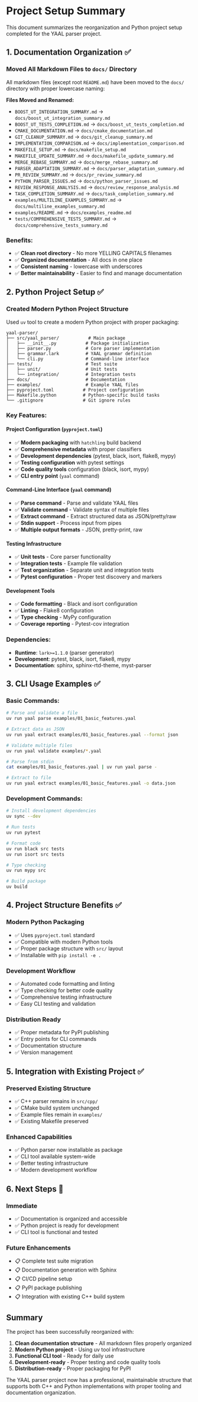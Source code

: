 # Project Setup Summary

This document summarizes the reorganization and Python project setup completed for the YAAL parser project.

## 1. Documentation Organization ✅

### Moved All Markdown Files to `docs/` Directory
All markdown files (except root `README.md`) have been moved to the `docs/` directory with proper lowercase naming:

**Files Moved and Renamed:**
- `BOOST_UT_INTEGRATION_SUMMARY.md` → `docs/boost_ut_integration_summary.md`
- `BOOST_UT_TESTS_COMPLETION.md` → `docs/boost_ut_tests_completion.md`
- `CMAKE_DOCUMENTATION.md` → `docs/cmake_documentation.md`
- `GIT_CLEANUP_SUMMARY.md` → `docs/git_cleanup_summary.md`
- `IMPLEMENTATION_COMPARISON.md` → `docs/implementation_comparison.md`
- `MAKEFILE_SETUP.md` → `docs/makefile_setup.md`
- `MAKEFILE_UPDATE_SUMMARY.md` → `docs/makefile_update_summary.md`
- `MERGE_REBASE_SUMMARY.md` → `docs/merge_rebase_summary.md`
- `PARSER_ADAPTATION_SUMMARY.md` → `docs/parser_adaptation_summary.md`
- `PR_REVIEW_SUMMARY.md` → `docs/pr_review_summary.md`
- `PYTHON_PARSER_ISSUES.md` → `docs/python_parser_issues.md`
- `REVIEW_RESPONSE_ANALYSIS.md` → `docs/review_response_analysis.md`
- `TASK_COMPLETION_SUMMARY.md` → `docs/task_completion_summary.md`
- `examples/MULTILINE_EXAMPLES_SUMMARY.md` → `docs/multiline_examples_summary.md`
- `examples/README.md` → `docs/examples_readme.md`
- `tests/COMPREHENSIVE_TESTS_SUMMARY.md` → `docs/comprehensive_tests_summary.md`

### Benefits:
- ✅ **Clean root directory** - No more YELLING CAPITALS filenames
- ✅ **Organized documentation** - All docs in one place
- ✅ **Consistent naming** - lowercase with underscores
- ✅ **Better maintainability** - Easier to find and manage documentation

## 2. Python Project Setup ✅

### Created Modern Python Project Structure
Used `uv` tool to create a modern Python project with proper packaging:

```
yaal-parser/
├── src/yaal_parser/           # Main package
│   ├── __init__.py           # Package initialization
│   ├── parser.py             # Core parser implementation
│   ├── grammar.lark          # YAAL grammar definition
│   └── cli.py                # Command-line interface
├── tests/                    # Test suite
│   ├── unit/                 # Unit tests
│   └── integration/          # Integration tests
├── docs/                     # Documentation
├── examples/                 # Example YAAL files
├── pyproject.toml           # Project configuration
├── Makefile.python          # Python-specific build tasks
└── .gitignore               # Git ignore rules
```

### Key Features:

#### **Project Configuration (`pyproject.toml`)**
- ✅ **Modern packaging** with `hatchling` build backend
- ✅ **Comprehensive metadata** with proper classifiers
- ✅ **Development dependencies** (pytest, black, isort, flake8, mypy)
- ✅ **Testing configuration** with pytest settings
- ✅ **Code quality tools** configuration (black, isort, mypy)
- ✅ **CLI entry point** (`yaal` command)

#### **Command-Line Interface (`yaal` command)**
- ✅ **Parse command** - Parse and validate YAAL files
- ✅ **Validate command** - Validate syntax of multiple files
- ✅ **Extract command** - Extract structured data as JSON/pretty/raw
- ✅ **Stdin support** - Process input from pipes
- ✅ **Multiple output formats** - JSON, pretty-print, raw

#### **Testing Infrastructure**
- ✅ **Unit tests** - Core parser functionality
- ✅ **Integration tests** - Example file validation
- ✅ **Test organization** - Separate unit and integration tests
- ✅ **Pytest configuration** - Proper test discovery and markers

#### **Development Tools**
- ✅ **Code formatting** - Black and isort configuration
- ✅ **Linting** - Flake8 configuration
- ✅ **Type checking** - MyPy configuration
- ✅ **Coverage reporting** - Pytest-cov integration

### Dependencies:
- **Runtime**: `lark>=1.1.0` (parser generator)
- **Development**: pytest, black, isort, flake8, mypy
- **Documentation**: sphinx, sphinx-rtd-theme, myst-parser

## 3. CLI Usage Examples ✅

### Basic Commands:
```bash
# Parse and validate a file
uv run yaal parse examples/01_basic_features.yaal

# Extract data as JSON
uv run yaal extract examples/01_basic_features.yaal --format json

# Validate multiple files
uv run yaal validate examples/*.yaal

# Parse from stdin
cat examples/01_basic_features.yaal | uv run yaal parse -

# Extract to file
uv run yaal extract examples/01_basic_features.yaal -o data.json
```

### Development Commands:
```bash
# Install development dependencies
uv sync --dev

# Run tests
uv run pytest

# Format code
uv run black src tests
uv run isort src tests

# Type checking
uv run mypy src

# Build package
uv build
```

## 4. Project Structure Benefits ✅

### **Modern Python Packaging**
- ✅ Uses `pyproject.toml` standard
- ✅ Compatible with modern Python tools
- ✅ Proper package structure with `src/` layout
- ✅ Installable with `pip install -e .`

### **Development Workflow**
- ✅ Automated code formatting and linting
- ✅ Type checking for better code quality
- ✅ Comprehensive testing infrastructure
- ✅ Easy CLI testing and validation

### **Distribution Ready**
- ✅ Proper metadata for PyPI publishing
- ✅ Entry points for CLI commands
- ✅ Documentation structure
- ✅ Version management

## 5. Integration with Existing Project ✅

### **Preserved Existing Structure**
- ✅ C++ parser remains in `src/cpp/`
- ✅ CMake build system unchanged
- ✅ Example files remain in `examples/`
- ✅ Existing Makefile preserved

### **Enhanced Capabilities**
- ✅ Python parser now installable as package
- ✅ CLI tool available system-wide
- ✅ Better testing infrastructure
- ✅ Modern development workflow

## 6. Next Steps 🚀

### **Immediate**
- ✅ Documentation is organized and accessible
- ✅ Python project is ready for development
- ✅ CLI tool is functional and tested

### **Future Enhancements**
- 📋 Complete test suite migration
- 📋 Documentation generation with Sphinx
- 📋 CI/CD pipeline setup
- 📋 PyPI package publishing
- 📋 Integration with existing C++ build system

## Summary

The project has been successfully reorganized with:
1. **Clean documentation structure** - All markdown files properly organized
2. **Modern Python project** - Using uv tool infrastructure
3. **Functional CLI tool** - Ready for daily use
4. **Development-ready** - Proper testing and code quality tools
5. **Distribution-ready** - Proper packaging for PyPI

The YAAL parser project now has a professional, maintainable structure that supports both C++ and Python implementations with proper tooling and documentation organization.
